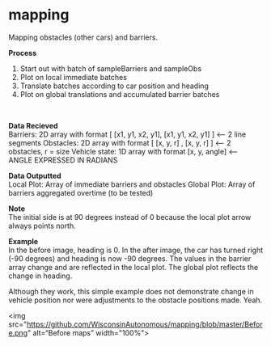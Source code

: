 # mapping

Mapping obstacles (other cars) and barriers.

**Process**<br/>
1. Start out with batch of sampleBarriers and sampleObs
2. Plot on local immediate batches
3. Translate batches according to car position and heading
4. Plot on global translations and accumulated barrier batches
<br/>

**Data Recieved**<br/>
Barriers: 2D array with format [ [x1, y1, x2, y1], [x1, y1, x2, y1] ] <-- 2 line segments
Obstacles: 2D array with format [ [x, y, r] , [x, y, r] ] <-- 2 obstacles, r = size
Vehicle state: 1D array with format [x, y, angle] <-- ANGLE EXPRESSED IN RADIANS
<br/>

**Data Outputted**<br/>
Local Plot: Array of immediate barriers and obstacles
Global Plot: Array of barriers aggregated overtime (to be tested)
<br/>

**Note**<br/>
The initial side is at 90 degrees instead of 0 because the local plot arrow always points north. 
<br/>

**Example**<br/>
In the before image, heading is 0. In the after image, the car has turned right (-90 degrees) and heading is now -90 degrees. The values in the barrier array change and are reflected in the local plot. The global plot reflects the change in heading. 

Although they work, this simple example does not demonstrate change in vehicle position nor were adjustments to the obstacle positions made. Yeah.
<br/>

<img src="https://github.com/WisconsinAutonomous/mapping/blob/master/Before.png" alt=“Before maps” width="100%">


